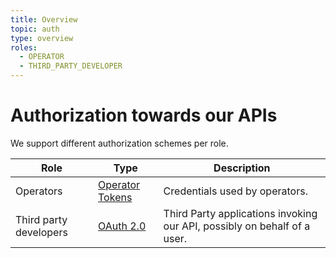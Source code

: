 ```yaml
---
title: Overview
topic: auth
type: overview
roles:
  - OPERATOR
  - THIRD_PARTY_DEVELOPER
---
```


# Authorization towards our APIs

We support different authorization schemes per role.

| Role                    | Type                                | Description                                                                 |
| ---                     | ----------------------------------- | --------------------------------------------------------------------------  |
| Operators               | [Operator Tokens](/operator-token/overview/) | Credentials used by operators.                                              |
| Third party developers  | [OAuth 2.0](/oauth-2/overview/)              | Third Party applications invoking our API, possibly on behalf of a user.    |

<!-- | Subscribers             | [User Tokens](#user-tokens)         | Static credentials for subscribers doing stuff with their own subscription. | -->
